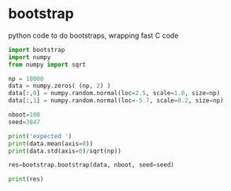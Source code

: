 # bootstrap
python code to do bootstraps, wrapping fast C code

```python
import bootstrap
import numpy
from numpy import sqrt

np = 10000
data = numpy.zeros( (np, 2) )
data[:,0] = numpy.random.normal(loc=2.5, scale=1.0, size=np)
data[:,1] = numpy.random.normal(loc=-5.7, scale=0.2, size=np)

nboot=100
seed=3847

print('expected ')
print(data.mean(axis=0))
print(data.std(axis=0)/sqrt(np))

res=bootstrap.bootstrap(data, nboot, seed=seed)

print(res)
```
